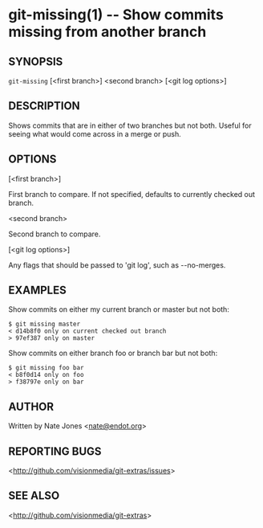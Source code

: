 git-missing(1) -- Show commits missing from another branch
=========================================================

## SYNOPSIS

`git-missing` [&lt;first branch&gt;] &lt;second branch&gt; [&lt;git log options&gt;]

## DESCRIPTION

  Shows commits that are in either of two branches but not both.  Useful for
  seeing what would come across in a merge or push.

## OPTIONS

  [&lt;first branch&gt;]

  First branch to compare.  If not specified, defaults to currently checked out branch.

  &lt;second branch&gt;

  Second branch to compare.

  [&lt;git log options&gt;]

  Any flags that should be passed to 'git log', such as --no-merges.

## EXAMPLES

  Show commits on either my current branch or master but not both:

    $ git missing master
    < d14b8f0 only on current checked out branch
    > 97ef387 only on master

  Show commits on either branch foo or branch bar but not both:

    $ git missing foo bar
    < b8f0d14 only on foo
    > f38797e only on bar

## AUTHOR

Written by Nate Jones &lt;<nate@endot.org>&gt;

## REPORTING BUGS

&lt;<http://github.com/visionmedia/git-extras/issues>&gt;

## SEE ALSO

&lt;<http://github.com/visionmedia/git-extras>&gt;
